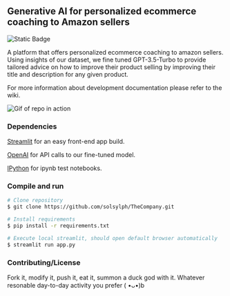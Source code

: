 ## Generative AI for personalized ecommerce coaching to Amazon sellers

![Static Badge](https://img.shields.io/badge/version-1.0-green)

A platform that offers personalized ecommerce coaching to amazon sellers. Using insights of our dataset, we fine tuned GPT-3.5-Turbo to provide tailored advice on how to improve their product selling by improving their title and description for any given product.

For more information about development documentation please refer to the wiki.

![Gif of repo in action](../gif.gif)

### Dependencies
[Streamlit](https://streamlit.io/) for an easy front-end app build.

[OpenAI](https://platform.openai.com/docs/overview) for API calls to our fine-tuned model.

[IPython](https://ipython.org/) for ipynb test notebooks.

### Compile and run

```bash
# Clone repository
$ git clone https://github.com/solsylph/TheCompany.git

# Install requirements
$ pip install -r requirements.txt

# Execute local streamlit, should open default browser automatically
$ streamlit run app.py
```

### Contributing/License

Fork it, modify it, push it, eat it, summon a duck god with it. Whatever resonable day-to-day activity you prefer ( •ᴗ•)b
